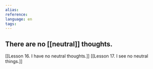 ```yaml
---
alias:
reference:
language: en
tags: 
---
```

## There are no [[neutral]] thoughts.
[[Lesson 16. I have no neutral thoughts.]]
[[Lesson 17. I see no neutral things.]]